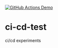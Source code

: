 [![GitHub Actions Demo](https://github.com/roman-zvir/ci-cd-test/actions/workflows/first.yml/badge.svg)](https://github.com/roman-zvir/ci-cd-test/actions/workflows/first.yml)
# ci-cd-test
ci/cd experiments
